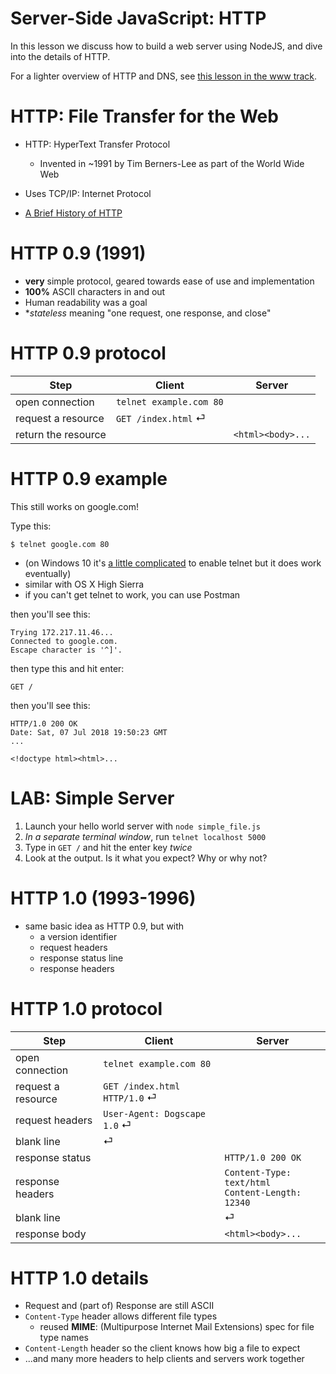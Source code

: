 # Server-Side JavaScript: HTTP

In this lesson we discuss how to build a web server using NodeJS, and dive into the details of HTTP.

For a lighter overview of HTTP and DNS, see [this lesson in the www track](/lessons/www/http).

# HTTP: File Transfer for the Web

* HTTP: HyperText Transfer Protocol
  * Invented in ~1991 by Tim Berners-Lee as part of the World Wide Web

* Uses TCP/IP: Internet Protocol

* [A Brief History of HTTP](https://hpbn.co/brief-history-of-http/)

# HTTP 0.9 (1991)

* **very** simple protocol, geared towards ease of use and implementation
* **100%** ASCII characters in and out
* Human readability was a goal
* **stateless* meaning "one request, one response, and close"

# HTTP 0.9 protocol

| Step                | Client                    | Server            |
|---------------------|---------------------------|-------------------|
| open connection     | `telnet example.com 80`   |                   |
| request a resource  | `GET /index.html` &#9166; |                   |
| return the resource |                           | `<html><body>...` |

# HTTP 0.9 example

This still works on google.com!

Type this:

```
$ telnet google.com 80
```

  * (on Windows 10 it's [a little complicated](https://social.technet.microsoft.com/wiki/contents/articles/38433.windows-10-enabling-telnet-client.aspx) to enable telnet but it does work eventually)
  * similar with OS X High Sierra
  * if you can't get telnet to work, you can use Postman

then you'll see this:

```
Trying 172.217.11.46...
Connected to google.com.
Escape character is '^]'.
```

then type this and hit enter:

```
GET /
```

then you'll see this:

```
HTTP/1.0 200 OK
Date: Sat, 07 Jul 2018 19:50:23 GMT
...

<!doctype html><html>...
```

# LAB: Simple Server

1. Launch your hello world server with `node simple_file.js`
2. *In a separate terminal window*, run `telnet localhost 5000`
3. Type in `GET /` and hit the enter key *twice*
4. Look at the output. Is it what you expect? Why or why not?

# HTTP 1.0 (1993-1996)

* same basic idea as HTTP 0.9, but with
  * a version identifier
  * request headers
  * response status line
  * response headers

# HTTP 1.0 protocol

| Step               | Client                              | Server                                                 |
|--------------------|-------------------------------------|--------------------------------------------------------|
| open connection    | `telnet example.com 80`             |                                                        |
| request a resource | `GET /index.html HTTP/1.0`  &#9166; |                                                        |
| request headers    | `User-Agent: Dogscape 1.0` &#9166;  |                                                        |
| blank line         | &#9166;                             |                                                        |
| response status    |                                     | `HTTP/1.0 200 OK`                                      |
| response headers   |                                     | `Content-Type: text/html` <br> `Content-Length: 12340` |
| blank line         |                                     | &#9166;                                                |
| response body      |                                     | `<html><body>...`                                      |

# HTTP 1.0 details

* Request and (part of) Response are still ASCII
* `Content-Type` header allows different file types
  * reused **MIME**: (Multipurpose Internet Mail Extensions) spec for file type names
* `Content-Length` header so the client knows how big a file to expect
* ...and many more headers to help clients and servers work together

